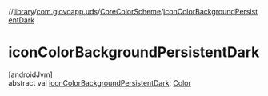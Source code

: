 //[library](../../../index.md)/[com.glovoapp.uds](../index.md)/[CoreColorScheme](index.md)/[iconColorBackgroundPersistentDark](icon-color-background-persistent-dark.md)

# iconColorBackgroundPersistentDark

[androidJvm]\
abstract val [iconColorBackgroundPersistentDark](icon-color-background-persistent-dark.md): [Color](https://developer.android.com/reference/kotlin/androidx/compose/ui/graphics/Color.html)
